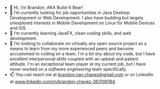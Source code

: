 - 👋 Hi, I’m Brandon, AKA Build-It Bear! 
- 👀 I’m currently looking for job opportunities in Java Desktop Development or Web Development. I also have budding but largely unexplored interests in Mobile Development on Linux for Mobile Devices and iOS.
- 🌱 I’m currently learning JavaFX, clean coding skills, and web development.
- 💞️ I’m looking to collaborate on virtually any open source project as a means to learn from my more experienced peers 
and become accustomed to coding on a team. I'm a bit shy about my code, but I have excellent interpersonal skills 
coupled with an upbeat and patient attitude. I'm an exceptional team player at my current job, but I have never worked on a 
*software engineering* team specifically.
- 📫 You can reach me at brandon.nan.chavez@gmail.com or on LinkedIn at www.linkedin.com/in/brandon-chavez-363106184.
